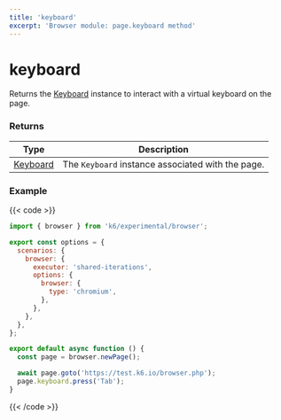 ```yaml
---
title: 'keyboard'
excerpt: 'Browser module: page.keyboard method'
---
```


# keyboard

Returns the [Keyboard](https://grafana.com/docs/k6/<K6_VERSION>/javascript-api/k6-experimental/browser/keyboard/) instance to interact with a virtual keyboard on the page.

### Returns

| Type                                                          | Description                                       |
| ------------------------------------------------------------- | ------------------------------------------------- |
| [Keyboard](https://grafana.com/docs/k6/<K6_VERSION>/javascript-api/k6-experimental/browser/keyboard/) | The `Keyboard` instance associated with the page. |

### Example

{{< code >}}

```javascript
import { browser } from 'k6/experimental/browser';

export const options = {
  scenarios: {
    browser: {
      executor: 'shared-iterations',
      options: {
        browser: {
          type: 'chromium',
        },
      },
    },
  },
};

export default async function () {
  const page = browser.newPage();

  await page.goto('https://test.k6.io/browser.php');
  page.keyboard.press('Tab');
}
```

{{< /code >}}
